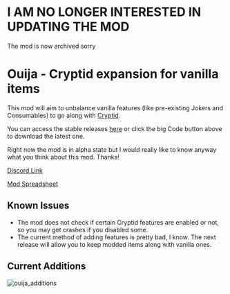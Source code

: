 # I AM NO LONGER INTERESTED IN UPDATING THE MOD

The mod is now archived
sorry

# Ouija - Cryptid expansion for vanilla items
This mod will aim to unbalance vanilla features (like pre-existing Jokers and Consumables) to go along with [Cryptid](https://discord.com/channels/1116389027176787968/1219749193204371456).

You can access the stable releases [here](https://github.com/TamerSoup625/balatro-ouija/releases) or click the big Code button above to download the latest one.

Right now the mod is in alpha state but I would really like to know anyway what you think about this mod. Thanks!

[Discord Link](https://discord.com/channels/1116389027176787968/1315016378889011361)

[Mod Spreadsheet](https://docs.google.com/spreadsheets/d/1pKIXis4livKSmA4O2wnWnB0V8lcpeGSKnAnX9hhC1Lc/edit?usp=sharing)

## Known Issues
- The mod does not check if certain Cryptid features are enabled or not, so you may get crashes if you disabled some.
- The current method of adding features is pretty bad, I know. The next release will allow you to keep modded items along with vanilla ones.

## Current Additions

![ouija_additions](https://github.com/user-attachments/assets/5c2027ea-f505-491e-9e1e-6e8cc0b27792)
